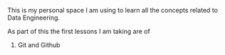 This is my personal space I am using to learn all the concepts related to Data Engineering.

As part of this the first lessons I am taking are of 
1. Git and Github
